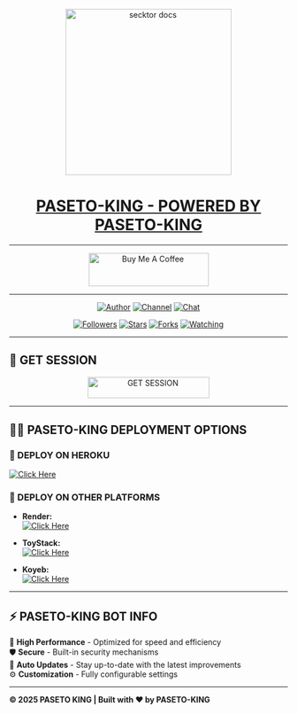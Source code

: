 

<p align="center">  
  <a href="https://files.catbox.moe/9usczk.jpg">
    <img alt="secktor docs" height="300" src="https://files.catbox.moe/9usczk.jpg">
    <h1 align="center"> PASETO-KING - POWERED BY PASETO-KING</h1>
  </a>
</p>  

---

<p align="center">
  <a href="https://buymeacoffee.com/Paseto-king" target="_blank">
    <img src="https://cdn.buymeacoffee.com/buttons/v2/default-yellow.png" alt="Buy Me A Coffee" style="height: 60px !important;width: 217px !important;">
  </a>
</p>

---

<p align="center">
  <a href="https://github.com/PASETO-TECH"><img title="Author" src="https://img.shields.io/badge/PASETO-TECH-black?style=for-the-badge&logo=Github"></a> 
  <a href="   https://whatsapp.com/channel/0029VawCel7GOj9ktLjkxQ3g"><img title="Channel" src="https://img.shields.io/badge/CHANNEL-black?style=for-the-badge&logo=whatsapp"></a> 
  <a href="https://wa.me/255622320489"><img title="Chat" src="https://img.shields.io/badge/CHAT US-black?style=for-the-badge&logo=whatsapp"></a>
</p>

<p align="center">
  <a href="https://github.com/PASETO-TECH/?tab=followers"><img title="Followers" src="https://img.shields.io/github/followers/PASETO-TECH?label=Followers&style=social"></a>
  <a href="https://github.com/PASETO-TECH/PASETO-KING/stargazers/"><img title="Stars" src="https://img.shields.io/github/stars/PASETO-TECH/PASETO-KING?&style=social"></a>
  <a href="https://github.com/PASETO-TECH/PASETO-KING/network/members"><img title="Forks" src="https://img.shields.io/github/forks/PASETO-TECH/PASETO-KING?style=social"></a>
  <a href="https://github.com/PASETO-TECH/PASETO-KING/watchers"><img title="Watching" src="https://img.shields.io/github/watchers/PASETO-TECH/PASETO-KING?label=Watching&style=social"></a>
</p>

---

## 🚀 GET SESSION

<p align="center">
  <a href="https://bmb-tech-pair-site.onrender.com/pair">
    <img title="GET SESSION" src="https://img.shields.io/badge/GET SESSION-blue?style=for-the-badge&logo=paseto" width="220" height="38.45"/>
  </a>
</p>

---

## 🧚‍♂️ PASETO-KING DEPLOYMENT OPTIONS

### 🔹 DEPLOY ON HEROKU

  [![Click Here](https://img.shields.io/badge/➤Click-Here-red.svg)](https://dashboard.heroku.com/new?template=https://https://github.com/PASETO-TECH/PASETO-KING)
  
### 🔹 DEPLOY ON OTHER PLATFORMS
- **Render:**  
  [![Click Here](https://img.shields.io/badge/➤Click-Here-blue.svg)](https://render.com)

- **ToyStack:**  
  [![Click Here](https://img.shields.io/badge/➤Click-Here-blue.svg)](https://toystack.ai)

- **Koyeb:**  
  [![Click Here](https://img.shields.io/badge/➤Click-Here-blue.svg)](https://koyeb.com)

---

## ⚡ PASETO-KING BOT INFO  
🚗 **High Performance** - Optimized for speed and efficiency  
🛡️ **Secure** - Built-in security mechanisms  
🔄 **Auto Updates** - Stay up-to-date with the latest improvements  
⚙️ **Customization** - Fully configurable settings  

---

**© 2025 PASETO KING | Built with ❤️ by PASETO-KING**
